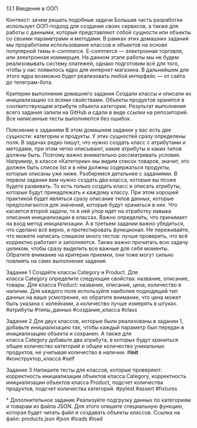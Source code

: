 13.1 Введение в ООП

Контекст: зачем решать подобные задачи
Большая часть разработки использует ООП-подход для создания своих сервисов, а также для работы с данными, которые представляют собой сущности или объекты со своими параметрами и методами. В рамках этих домашних заданий мы проработаем использование классов и объектов на основе популярной темы e-commerce.
E-commerce — электронная торговля, или электронная коммерция. На данном этапе работы мы не будем реализовывать систему платежей, однако подготовим всё для того, чтобы у нас появилось ядро для интернет-магазина. В дальнейшем для этого ядра возможно будет реализовать любой интерфейс — от сайта до телеграм-бота.

Критерии выполнения домашнего задания
Создали классы и описали их инициализацию со всеми свойствами.
Объекты продуктов хранятся в соответствующем атрибуте объекта категории.
Результат выполнения всего задания залили на GitHub и сдали в виде ссылки на репозиторий.
Все написанные тесты выполняются без ошибок.

Пояснение к заданиям
В этом домашнем задании у вас есть две сущности: категории и продукты. У этих сущностей сразу определены поля. В задачах редко пишут, что нужно создать класс с атрибутами и методами, при этом четко описывают, какие атрибуты и каких типов должны быть. Поэтому важно внимательно рассматривать условия. Например, в классе «Категории» мы видим список товаров, значит, это должен быть список list и в нём должны содержаться продукты, которые описаны уже ниже.
Разберемся детальнее с заданиями. В первом задании вам нужно создать два класса, которые вы позже будете развивать. То есть только создать класс и описать атрибуты, которые будут принадлежать к каждому классу. При этом хорошей практикой будет являться сразу описание типов данных, которые предполагаются для значений, которые будут храниться в них. Что касается второй задачи, то в ней упор идет на отработку навыка описания инициализации в классах. Важно определить, что принимает на вход метод инициализации. А в третьем задании важно убедиться, что сделано всё верно, и протестировать функционал. Не переживайте, что можете написать слишком много тестов: лучше проверить, что всё корректно работает и заполняется.
Также важно прочитать всю задачу целиком, чтобы сразу выделить все важные для себя моменты. Обратите внимание на критерии приемки, они тоже могут сильно повлиять на само выполнение задания.

Задание 1
Создайте классы Category и Product. Для класса Category определите следующие свойства:
название,
описание,
товары.
Для класса Product:
название,
описание,
цена,
количество в наличии.
Для каждого поля используйте наиболее подходящий тип данных на ваше усмотрение, но обратите внимание, что цена может быть указана с копейками, а количество лучше измерять в штуках.
#атрибуты #типы_данных #создание_класса #class

Задание 2
Для двух классов, которые были реализованы в задании 1, добавьте инициализацию так, чтобы каждый параметр был передан в инициализацию объекта и сохранен. А также для класса Category добавьте два атрибута, в которых будут храниться общее количество категорий и общее количество уникальных продуктов, не учитывая количество в наличии.
#__init__ #конструктор_класса #self

Задание 3
Напишите тесты для классов, которые проверяют:
корректность инициализации объектов класса Category,
корректность инициализации объектов класса Product,
подсчет количества продуктов,
подсчет количества категорий.
#pytest #assert #fixtures

* Дополнительное задание
Реализуйте подгрузку данных по категориям и товарам из файла JSON. Для этого опишите специальную функцию, которая будет читать файл и создавать объекты классов.
Ссылка на файл: products.json
#json #loads #load
